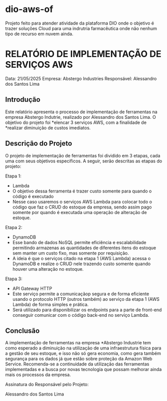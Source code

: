 # dio-aws-of
Projeto feito para atender atividade da plataforma DIO onde o objetivo é trazer soluções Cloud para uma indrutria farmacêutica onde não nenhum tipo de recurso em nuvem ainda.

# RELATÓRIO DE IMPLEMENTAÇÃO DE SERVIÇOS AWS

Data: 21/05/2025
Empresa: Abstergo Industries
Responsável: Alessandro dos Santos Lima  

## Introdução
Este relatório apresenta o processo de implementação de ferramentas na empresa Abstergo Indutrie, realizado por Alessandro dos Santos Lima. O objetivo do projeto foi *elencar 3 serviços AWS, com a finalidade de *realizar diminuição de custos imediatos.

## Descrição do Projeto
O projeto de implementação de ferramentas foi dividido em 3 etapas, cada uma com seus objetivos específicos. A seguir, serão descritas as etapas do projeto: 

Etapa 1: 
- Lambda
- O objetivo dessa ferramenta é trazer custo somente para quando o código é executado
- Nesse caso usaremos o serviços AWS Lambda para colocar todo o código que faz o CRUD do estoque da empresa, sendo assim pago somente por quando é executada uma operação de alteração de estoque.

Etapa 2: 
- DynamoDB
- Esse bando de dados NoSQL permite eficiência e escalabilidade permitindo armazenas as quantidades de diferentes itens do estoque sem manter um custo fixo, mas somente por requisição.
- A ideia é que o serviços citado na etapa 1 (AWS Lambda) acessa o DynamoDB e realize o CRUD nele trazendo custo somente quando houver uma alteração no estoque.

Etapa 3:

- API Gateway HTTP
- Este serviço permite a comunicaçãop segura e de forma eficiente usando o protocolo HTTP (outros também) ao serviço da etapa 1 (AWS Lambda) de forma simples e prática.
- Será utilizado para disponibilizar os endpoints para a parte de front-end conseguir comunicar com o código back-end no serviço Lambda. 

## Conclusão
A implementação de ferramentas na empresa *Abstergo Industrie tem como esperado a diminuição na utilização de uma infraestrutura física para a gestão de seu estoque, e isso não só gera economia, como gera também segurança para os dados já que estão sobre proteção da Amazon Web Service. Recomenda-se a continuidade da utilização das ferramentas implementadas e a busca por novas tecnologia que possam melhorar ainda mais os processos da empresa. 

Assinatura do Responsável pelo Projeto:

Alessandro dos Santos Lima

